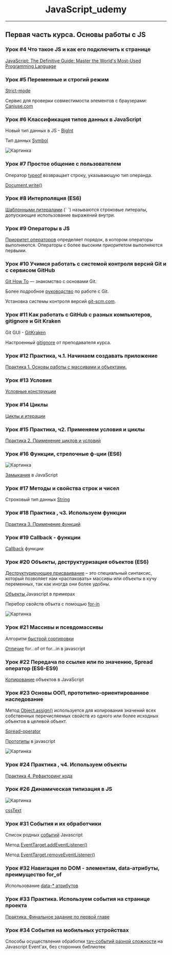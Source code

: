 # <center> JavaScript_udemy </center>
***
## Первая часть курса. Основы работы с JS

### Урок #4 Что такое JS и как его подключить к странице
[JavaScript: The Definitive Guide: Master the World's Most-Used Programming Language](https://www.amazon.com/JavaScript-Definitive-Guide-David-Flanagan/dp/1491952024/ref=sr_1_1?dchild=1&keywords=JavaScript%3A+The+Definitive+Guide&qid=1586077372&sr=8-1 'JavaScript: The Definitive Guide')


### Урок #5 Переменные и строгий режим
[Strict-mode](https://developer.mozilla.org/ru/docs/Web/JavaScript/Reference/Strict_mode)

Сервис для проверки совместимости элементов с браузерами: [Caniuse.com](https://caniuse.com/)

### Урок #6  Классификация типов данных в JavaScript
Новый тип данных в JS - <a href='https://medium.com/@hydrock/bigint-%D0%BD%D0%BE%D0%B2%D1%8B%D0%B9-%D1%82%D0%B8%D0%BF-%D0%B4%D0%B0%D0%BD%D0%BD%D1%8B%D1%85-%D0%B2-js-dd5c29446570' target="_blank">BigInt</a>

Тип данных [Symbol](https://learn.javascript.ru/symbol)

![Картинка](imgs/types_2020.jpg)

### Урок #7 Простое общение с пользователем

Оператор  [typeof](https://developer.mozilla.org/ru/docs/Web/JavaScript/Reference/Operators/typeof) возвращает строку, указывающую тип операнда.

[Document.write()](https://developer.mozilla.org/ru/docs/Web/API/Document/write)


### Урок #8 Интерполяция (ES6)
[Шаблонными литералами](https://developer.mozilla.org/ru/docs/Web/JavaScript/Reference/template_strings) (\` \`) называются строковые литералы, допускающие использование выражений внутри.

### Урок #9 Операторы в JS
[Приоритет операторов](https://developer.mozilla.org/ru/docs/Web/JavaScript/Reference/Operators/Operator_Precedence#Table 'Таблица приоритетов') определяет порядок, в котором операторы выполняются. Операторы с более высоким приоритетом выполняются первыми.

### Урок #10 Учимся работать с системой контроля версий Git и с сервисом GitHub
[Git How To](https://githowto.com/ru) — знакомство с основами Git.

Более подробное [руководство](https://git-scm.com/book/ru/v2/%D0%92%D0%B2%D0%B5%D0%B4%D0%B5%D0%BD%D0%B8%D0%B5-%D0%9E-%D1%81%D0%B8%D1%81%D1%82%D0%B5%D0%BC%D0%B5-%D0%BA%D0%BE%D0%BD%D1%82%D1%80%D0%BE%D0%BB%D1%8F-%D0%B2%D0%B5%D1%80%D1%81%D0%B8%D0%B9) по работе с Git.

Установка системы контроля версий [git-scm.com](https://git-scm.com/).

### Урок #11 Как работать с GitHub с разных компьютеров, gitignore и Git Kraken
Git GUI - [GitKraken](https://www.gitkraken.com/)

Настроенный [gitignore](https://drive.google.com/open?id=1XjU5Bv9B795eQa2c0rfg_Hr11sFvWwgh) от преподавателя курса.

### Урок #12 Практика, ч.1. Начинаем создавать приложение
[Практика 1. Основы работы с массивами и объектами.](https://github.com/yankovalenko94/JS_task_answers/tree/master/JS_step_1)


### Урок #13 Условия
[Условные конструкции](https://developer.mozilla.org/ru/docs/Learn/JavaScript/Building_blocks/conditionals)

### Урок #14 Циклы
[Циклы и итерации](https://developer.mozilla.org/ru/docs/Web/JavaScript/Guide/%D0%A6%D0%B8%D0%BA%D0%BB%D1%8B_%D0%B8_%D0%B8%D1%82%D0%B5%D1%80%D0%B0%D1%86%D0%B8%D0%B8
)

### Урок #15 Практика, ч2. Применяем условия и циклы
[Практика 2. Применение циклов и условий](https://github.com/yankovalenko94/JS_task_answers/tree/master/JS_step_2)


### Урок #16 Функции, стрелочные ф-ции (ES6)

![Картинка](imgs/016_functions.jpg)

[Замыкания](https://medium.com/nuances-of-programming/%D1%8F-%D0%BD%D0%B8%D0%BA%D0%BE%D0%B3%D0%B4%D0%B0-%D0%BD%D0%B5-%D0%BF%D0%BE%D0%BD%D0%B8%D0%BC%D0%B0%D0%BB-%D0%B7%D0%B0%D0%BC%D1%8B%D0%BA%D0%B0%D0%BD%D0%B8%D1%8F-%D0%B2-javascript-%D1%87%D0%B0%D1%81%D1%82%D1%8C-%D0%BF%D0%B5%D1%80%D0%B2%D0%B0%D1%8F-3c3f02041970) в JavaScript

### Урок #17 Методы и свойства строк и чисел

Строковый тип данных [String](https://learn.javascript.ru/string)

### Урок #18 Практика , ч3. Используем функции

[Практика 3. Применение функций](https://github.com/yankovalenko94/JS_task_answers/tree/master/JS_step_3)

### Урок #19 Callback - функции

[Callback](https://learn.javascript.ru/callbacks) функции

### Урок #20 Объекты, деструктуризация объектов (ES6)
[Деструктурирующее присваивание](https://learn.javascript.ru/destructuring#destrukturizatsiya-obekta) – это специальный синтаксис, который позволяет нам «распаковать» массивы или объекты в кучу переменных, так как иногда они более удобны.

[Объекты ](https://javascript.ru/tutorial/object/intro) Javascript в примерах

Перебор свойств объкта с помощью [for-in](https://learn.javascript.ru/object-for-in)

![Картинка](imgs/021_Objects-Arrays.jpg)

### Урок #21 Массивы и псевдомассивы

Алгоритм [быстрой сортировки](http://algolist.ru/sort/quick_sort.php)

[Отличие](http://coldfox.ru/article/5c7ffe64bbf20e61c12c7348/%D0%9E%D1%82%D0%BB%D0%B8%D1%87%D0%B8%D0%B5-for-of-%D0%BE%D1%82-for-in-%D0%B2-javascript) for...of от for...in в javascript


### Урок #22 Передача по ссылке или по значению, Spread оператор (ES6-ES9)

[Копирование](https://medium.com/@stasonmars/%D0%BA%D0%BE%D0%BF%D0%B8%D1%80%D0%BE%D0%B2%D0%B0%D0%BD%D0%B8%D0%B5-%D0%BE%D0%B1%D1%8A%D0%B5%D0%BA%D1%82%D0%BE%D0%B2-%D0%B2-javascript-d25c261a7aff
) объектов в JavaScript

### Урок #23 Основы ООП, прототипно-ориентированное наследование
Метод [Object.assign()](https://developer.mozilla.org/ru/docs/Web/JavaScript/Reference/Global_Objects/Object/assign) используется для копирования значений всех собственных перечисляемых свойств из одного или более исходных объектов в целевой объект.

[Spread-operator](https://developer.mozilla.org/ru/docs/Web/JavaScript/Reference/Operators/Spread_syntax)

[Прототипы](https://developer.mozilla.org/ru/docs/Web/JavaScript/Reference/Global_Objects/Object/proto) в javascript

![Картинка](imgs/prototypes.png)

### Урок #24 Практика , ч4. Используем объекты
[Практика 4. Рефакторинг кода](https://github.com/yankovalenko94/JS_task_answers/tree/master/JS_step_4)

### Урок #26 Динамическая типизация в JS
![Картинка](imgs/026_classification.jpg)

[cssText](https://www.w3schools.com/jsref/prop_style_csstext.asp)

### Урок #31 События и их обработчики
Список родных [событий](https://oddler.ru/blog/i63) Javascript

Метод [EventTarget.addEventListener()](https://developer.mozilla.org/ru/docs/Web/API/EventTarget/addEventListener)

Метод [EventTarget.removeEventListener()](https://developer.mozilla.org/ru/docs/Web/API/EventTarget/removeEventListener)

### Урок #32 Навигация по DOM - элементам, data-атрибуты, преимущество for_of
Использование [data-* атрибутов](https://developer.mozilla.org/ru/docs/Web/Guide/HTML/Using_data_attributes)


### Урок #33 Практика. Используем события на странице проекта
[Практика. Финальное задание по первой главе](https://github.com/yankovalenko94/JS_task_answers/tree/master/JS_step_6)

### Урок #34 События на мобильных устройствах

Cпособы осуществления обработки [тач-событий разной сложности](http://youon.ru/%D0%90%D0%BD%D0%B4%D1%80%D0%BE%D0%B8%D0%B4/%D0%A0%D0%B0%D0%B7%D1%80%D0%B0%D0%B1%D0%BE%D1%82%D0%BA%D0%B0/touch-sobytiya-na-javascript-multitach-realizatsiya) на Javascript Event'ах, без сторонних библиотек
